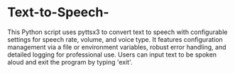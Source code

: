 # Text-to-Speech-
This Python script uses pyttsx3 to convert text to speech with configurable settings for speech rate, volume, and voice type. It features configuration management via a file or environment variables, robust error handling, and detailed logging for professional use. Users can input text to be spoken aloud and exit the program by typing 'exit'.
